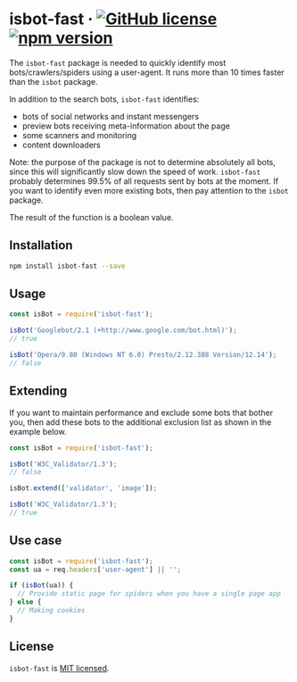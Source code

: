 # isbot-fast &middot; [![GitHub license](https://img.shields.io/badge/license-MIT-blue.svg)](https://github.com/mahovich/isbot-fast/blob/master/LICENSE) [![npm version](https://img.shields.io/npm/v/isbot-fast.svg?style=flat)](https://www.npmjs.com/package/isbot-fast)

The `isbot-fast` package is needed to quickly identify most bots/crawlers/spiders using a user-agent. It runs more than 10 times faster than the `isbot` package.

In addition to the search bots, `isbot-fast` identifies:
* bots of social networks and instant messengers
* preview bots receiving meta-information about the page
* some scanners and monitoring
* content downloaders

Note: the purpose of the package is not to determine absolutely all bots, since this will significantly slow down the speed of work. `isbot-fast` probably determines 99.5% of all requests sent by bots at the moment. If you want to identify even more existing bots, then pay attention to the `isbot` package.

The result of the function is a boolean value.

## Installation

```sh
npm install isbot-fast --save
```

## Usage

```js
const isBot = require('isbot-fast');

isBot('Googlebot/2.1 (+http://www.google.com/bot.html)');
// true

isBot('Opera/9.80 (Windows NT 6.0) Presto/2.12.388 Version/12.14');
// false
```

## Extending

If you want to maintain performance and exclude some bots that bother you, then add these bots to the additional exclusion list as shown in the example below.

```js
const isBot = require('isbot-fast');

isBot('W3C_Validator/1.3');
// false

isBot.extend(['validator', 'image']);

isBot('W3C_Validator/1.3');
// true
```

## Use case

```js
const isBot = require('isbot-fast');
const ua = req.headers['user-agent'] || '';

if (isBot(ua)) {
  // Provide static page for spiders when you have a single page app
} else {
  // Making cookies
}
```

## License

`isbot-fast` is [MIT licensed](https://github.com/mahovich/isbot-fast/blob/master/LICENSE).
